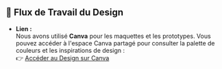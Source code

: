 ## 🎨 Flux de Travail du Design  



- **Lien :**  
  Nous avons utilisé **Canva** pour les maquettes et les prototypes. Vous pouvez accéder à l'espace Canva partagé pour consulter la palette de couleurs et les inspirations de design :  
  👉 [Accéder au Design sur Canva](https://www.canva.com/design/DAGa3sw2CfU/vulb1NosgLlLeFZsktixmg/edit?utm_content=DAGa3sw2CfU&utm_campaign=designshare&utm_medium=link2&utm_source=sharebutton)